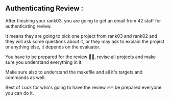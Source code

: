 ## Authenticating Review :

After finishing your rank03, you are going to get an email from 42 staff for authenticating review.

It means they are going to pick one project from rank03 and rank02 and they will ask some questions about it, or they may ask to explain the project or anything else, it depends on the evaluator.

You have to be prepared for the review 💪🏻, revise all projects and make sure you understand everything in it.

Make sure also to understand the makefile and all it's targets and commands as well.

Best of Luck for who's going to have the review 🔥🔥 be prepared everyone you can do it.
